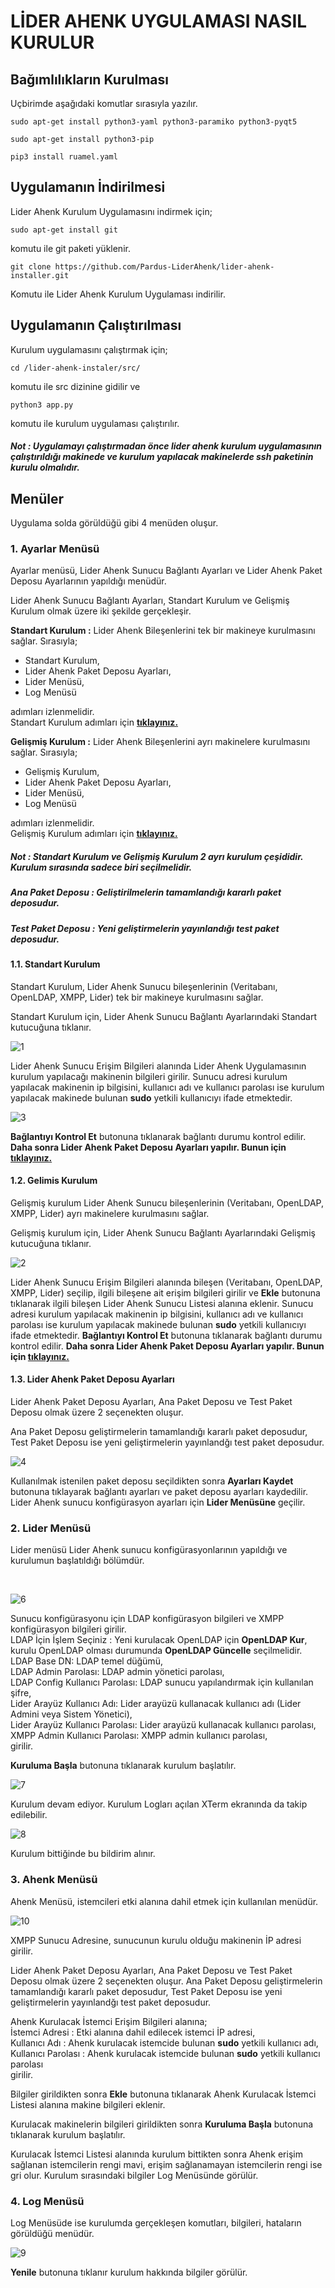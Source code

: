 # LİDER AHENK UYGULAMASI NASIL KURULUR

## Bağımlılıkların Kurulması

Uçbirimde aşağıdaki komutlar sırasıyla yazılır.

````
sudo apt-get install python3-yaml python3-paramiko python3-pyqt5
````

````
sudo apt-get install python3-pip
````

````
pip3 install ruamel.yaml
````

## Uygulamanın İndirilmesi

Lider Ahenk Kurulum Uygulamasını indirmek için;

````
sudo apt-get install git
````

komutu ile git paketi yüklenir.

````
git clone https://github.com/Pardus-LiderAhenk/lider-ahenk-installer.git
````

Komutu ile Lider Ahenk Kurulum Uygulaması indirilir.

## Uygulamanın Çalıştırılması

Kurulum uygulamasını çalıştırmak için;

````
cd /lider-ahenk-instaler/src/
````

komutu ile src dizinine gidilir ve

````
python3 app.py
````

komutu ile kurulum uygulaması çalıştırılır.

##### Not : Uygulamayı çalıştırmadan önce lider ahenk kurulum uygulamasının çalıştırıldığı makinede ve  kurulum yapılacak makinelerde ssh paketinin kurulu olmalıdır.

## Menüler

Uygulama solda görüldüğü gibi 4 menüden oluşur.

### 1. Ayarlar Menüsü

Ayarlar menüsü, Lider Ahenk Sunucu Bağlantı Ayarları ve Lider Ahenk Paket Deposu Ayarlarının yapıldığı menüdür.

Lider Ahenk Sunucu Bağlantı Ayarları,
Standart Kurulum ve Gelişmiş Kurulum olmak üzere iki şekilde gerçekleşir.

**Standart Kurulum :** Lider Ahenk Bileşenlerini tek bir makineye kurulmasını sağlar. Sırasıyla; <br>
* Standart Kurulum, <br>
* Lider Ahenk Paket Deposu Ayarları,<br>
* Lider Menüsü,<br>
* Log Menüsü<br>

adımları izlenmelidir.<br>
Standart Kurulum adımları için <a href = "#standart" >**tıklayınız.**</a>

**Gelişmiş Kurulum :** Lider Ahenk Bileşenlerini ayrı makinelere kurulmasını sağlar. Sırasıyla; <br>
* Gelişmiş Kurulum, <br>
* Lider Ahenk Paket Deposu Ayarları,<br>
* Lider Menüsü,<br>
* Log Menüsü<br>

adımları izlenmelidir.<br>
Gelişmiş Kurulum adımları için <a href = "#gelismis" >**tıklayınız.**</a>

##### Not : Standart Kurulum ve Gelişmiş Kurulum 2 ayrı kurulum çeşididir. Kurulum sırasında sadece biri seçilmelidir.


##### Ana Paket Deposu : Geliştirilmelerin tamamlandığı kararlı paket deposudur.

##### Test Paket Deposu : Yeni geliştirmelerin yayınlandığı test paket deposudur.

<p id = "standart"></p>

#### 1.1. Standart Kurulum

Standart Kurulum, Lider Ahenk Sunucu bileşenlerinin (Veritabanı, OpenLDAP, XMPP, Lider) tek bir makineye kurulmasını sağlar.

Standart Kurulum için, Lider Ahenk Sunucu Bağlantı Ayarlarındaki Standart kutucuğuna tıklanır.

![1](1.png)


Lider Ahenk Sunucu Erişim Bilgileri alanında Lider Ahenk Uygulamasının kurulum yapılacağı makinenin bilgileri girilir. Sunucu adresi kurulum yapılacak makinenin ip bilgisini, kullanıcı adı ve kullanıcı parolası ise kurulum yapılacak makinede bulunan **sudo** yetkili kullanıcıyı ifade etmektedir.


![3](3.png)


**Bağlantıyı Kontrol Et** butonuna tıklanarak bağlantı durumu kontrol edilir. **Daha sonra Lider Ahenk Paket Deposu Ayarları yapılır. Bunun için <a href = "#ayarlar" >tıklayınız.** </a>

<p id = "gelismis"></p>

#### 1.2. Gelimis Kurulum

Gelişmiş kurulum Lider Ahenk Sunucu bileşenlerinin (Veritabanı, OpenLDAP, XMPP, Lider) ayrı makinelere kurulmasını sağlar.

Gelişmiş kurulum için, Lider Ahenk Sunucu Bağlantı Ayarlarındaki Gelişmiş kutucuğuna tıklanır.


![2](2.png)

Lider Ahenk Sunucu Erişim Bilgileri alanında bileşen (Veritabanı, OpenLDAP, XMPP, Lider) seçilip, ilgili bileşene ait erişim bilgileri girilir ve **Ekle** butonuna tıklanarak ilgili bileşen Lider Ahenk Sunucu Listesi alanına eklenir. Sunucu adresi kurulum yapılacak makinenin ip bilgisini, kullanıcı adı ve kullanıcı parolası ise kurulum yapılacak makinede bulunan **sudo** yetkili kullanıcıyı ifade etmektedir. **Bağlantıyı Kontrol Et** butonuna tıklanarak bağlantı durumu kontrol edilir. **Daha sonra Lider Ahenk Paket Deposu Ayarları yapılır. Bunun için <a href = "#ayarlar" >tıklayınız.** </a>

<p id = "ayarlar"></p>

#### 1.3. Lider Ahenk Paket Deposu Ayarları

Lider Ahenk Paket Deposu Ayarları, Ana Paket Deposu ve Test Paket Deposu olmak üzere 2 seçenekten oluşur.

Ana Paket Deposu geliştirmelerin tamamlandığı kararlı paket deposudur, Test Paket Deposu ise yeni geliştirmelerin yayınlandğı test paket deposudur.

![4](4.png)

Kullanılmak istenilen paket deposu seçildikten sonra **Ayarları Kaydet** butonuna tıklayarak bağlantı ayarları ve paket deposu ayarları kaydedilir. Lider Ahenk sunucu konfigürasyon ayarları için **Lider Menüsüne** geçilir.

### 2. Lider Menüsü

Lider menüsü Lider Ahenk sunucu konfigürasyonlarının yapıldığı ve kurulumun başlatıldığı bölümdür.

<br>

![6](6.png)

Sunucu konfigürasyonu için LDAP konfigürasyon bilgileri ve XMPP konfigürasyon bilgileri girilir. <br>
LDAP İçin İşlem Seçiniz : Yeni kurulacak OpenLDAP için **OpenLDAP Kur**, kurulu OpenLDAP olması durumunda **OpenLDAP Güncelle** seçilmelidir.<br>
LDAP Base DN: LDAP temel düğümü,<br>
LDAP Admin Parolası: LDAP admin yönetici parolası,<br>
LDAP Config Kullanıcı Parolası: LDAP sunucu yapılandırmak için kullanılan şifre,<br>
Lider Arayüz Kullanıcı Adı: Lider arayüzü kullanacak kullanıcı adı (Lider Admini veya Sistem Yönetici), <br>
Lider Arayüz Kullanıcı Parolası: Lider arayüzü kullanacak kullanıcı parolası, <br>
XMPP Admin Kullanıcı Parolası: XMPP admin kullanıcı parolası, <br> girilir.

**Kuruluma Başla** butonuna tıklanarak kurulum başlatılır.

![7](7.png)

Kurulum devam ediyor. Kurulum Logları açılan XTerm ekranında da takip edilebilir.

![8](8.png)

Kurulum bittiğinde bu bildirim alınır.

### 3. Ahenk Menüsü

Ahenk Menüsü, istemcileri etki alanına dahil etmek için kullanılan menüdür.

![10](10.png)

XMPP Sunucu Adresine, sunucunun kurulu olduğu makinenin İP adresi girilir.

Lider Ahenk Paket Deposu Ayarları, Ana Paket Deposu ve Test Paket Deposu olmak üzere 2 seçenekten oluşur. Ana Paket Deposu geliştirmelerin tamamlandığı kararlı paket deposudur, Test Paket Deposu ise yeni geliştirmelerin yayınlandğı test paket deposudur.

Ahenk Kurulacak İstemci Erişim Bilgileri alanına;<br>
İstemci Adresi : Etki alanına dahil edilecek istemci İP adresi, <br>
Kullanıcı Adı : Ahenk kurulacak istemcide bulunan **sudo** yetkili kullanıcı adı,<br>
Kullanıcı Parolası : Ahenk kurulacak istemcide bulunan **sudo** yetkili kullanıcı parolası<br>
girilir.

Bilgiler girildikten sonra **Ekle** butonuna tıklanarak Ahenk Kurulacak İstemci Listesi alanına makine bilgileri eklenir.

Kurulacak makinelerin bilgileri girildikten sonra **Kuruluma Başla** butonuna tıklanarak kurulum başlatılır.

Kurulacak İstemci Listesi alanında kurulum bittikten sonra Ahenk  erişim sağlanan istemcilerin rengi mavi, erişim sağlanamayan istemcilerin rengi ise gri olur.
Kurulum sırasındaki bilgiler Log Menüsünde görülür.


### 4. Log Menüsü

Log Menüsüde ise kurulumda gerçekleşen komutları, bilgileri, hataların görüldüğü menüdür.

![9](9.png)

**Yenile** butonuna tıklanır kurulum hakkında bilgiler görülür.

